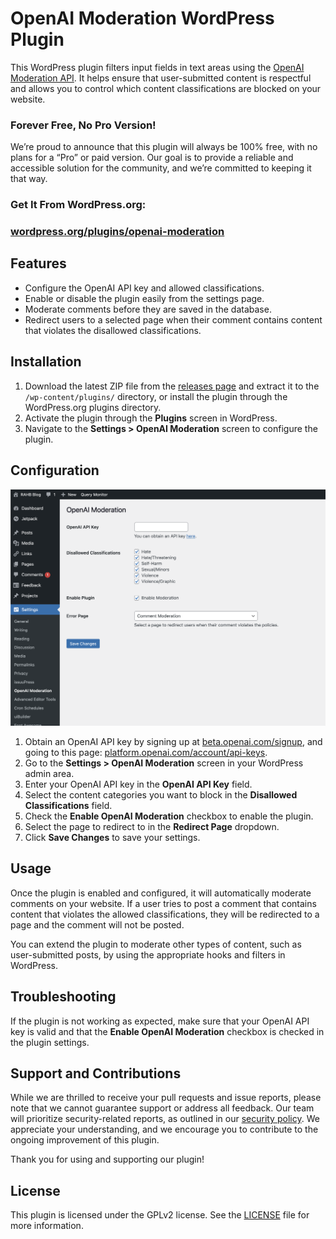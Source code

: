 # OpenAI Moderation WordPress Plugin

This WordPress plugin filters input fields in text areas using the [OpenAI Moderation API](https://platform.openai.com/docs/guides/moderation/overview). It helps ensure that user-submitted content is respectful and allows you to control which content classifications are blocked on your website.

### Forever Free, No Pro Version!

We’re proud to announce that this plugin will always be 100% free, with no plans for a “Pro” or paid version. Our goal is to provide a reliable and accessible solution for the community, and we’re committed to keeping it that way.

### Get It From WordPress.org:
### [wordpress.org/plugins/openai-moderation](https://wordpress.org/plugins/openai-moderation/)

## Features

- Configure the OpenAI API key and allowed classifications.
- Enable or disable the plugin easily from the settings page.
- Moderate comments before they are saved in the database.
- Redirect users to a selected page when their comment contains content that violates the disallowed classifications.

## Installation

1. Download the latest ZIP file from the [releases page](https://github.com/RAHB-REALTORS-Association/OpenAI-Moderation-WP/releases/) and extract it to the `/wp-content/plugins/` directory, or install the plugin through the WordPress.org plugins directory.
2. Activate the plugin through the **Plugins** screen in WordPress.
3. Navigate to the **Settings > OpenAI Moderation** screen to configure the plugin.

## Configuration
![Admin Settings Screen](screenshots/admin_settings.png)

1. Obtain an OpenAI API key by signing up at [beta.openai.com/signup](https://beta.openai.com/signup/), and going to this page: [platform.openai.com/account/api-keys](https://platform.openai.com/account/api-keys).
2. Go to the **Settings > OpenAI Moderation** screen in your WordPress admin area.
3. Enter your OpenAI API key in the **OpenAI API Key** field.
4. Select the content categories you want to block in the **Disallowed Classifications** field.
5. Check the **Enable OpenAI Moderation** checkbox to enable the plugin.
6. Select the page to redirect to in the **Redirect Page** dropdown.
7. Click **Save Changes** to save your settings.

## Usage

Once the plugin is enabled and configured, it will automatically moderate comments on your website. If a user tries to post a comment that contains content that violates the allowed 
classifications, they will be redirected to a page and the comment will not be posted.

You can extend the plugin to moderate other types of content, such as user-submitted posts, by using the appropriate hooks and filters in WordPress.

## Troubleshooting

If the plugin is not working as expected, make sure that your OpenAI API key is valid and that the **Enable OpenAI Moderation** checkbox is checked in the plugin settings.

## Support and Contributions

While we are thrilled to receive your pull requests and issue reports, please note that we cannot guarantee support or address all feedback. Our team will prioritize security-related reports, as outlined in our [security policy](SECURITY.md). We appreciate your understanding, and we encourage you to contribute to the ongoing improvement of this plugin.

Thank you for using and supporting our plugin!

## License

This plugin is licensed under the GPLv2 license. See the [LICENSE](LICENSE) file for more information.
